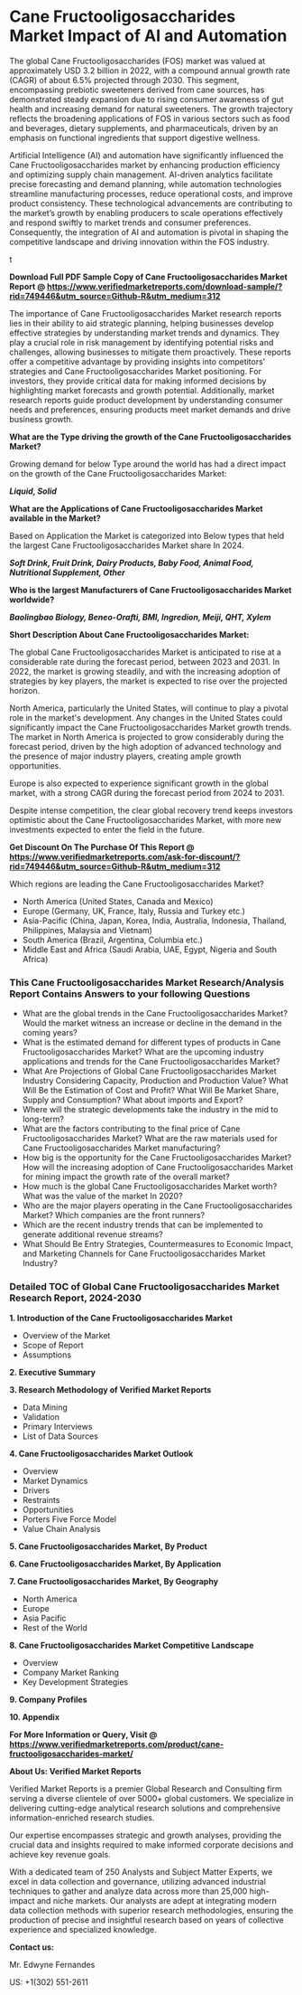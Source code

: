 <meta name="title" content="Global Cane Fructooligosaccharides Market Impact of AI and Automation"><meta name="description" content="The global Cane Fructooligosaccharides (FOS) market was valued at approximately USD 3.2 billion in 2022, with a compound annual growth rate (CAGR) of about 6.5% projec"><meta name="title" content="Cane Fructooligosaccharides Market Size, Share, Scope, Trends, Growth, Opportunities, Analysis, Forecast"><h1>Cane Fructooligosaccharides Market Impact of AI and Automation</h1><p>The global Cane Fructooligosaccharides (FOS) market was valued at approximately USD 3.2 billion in 2022, with a compound annual growth rate (CAGR) of about 6.5% projected through 2030. This segment, encompassing prebiotic sweeteners derived from cane sources, has demonstrated steady expansion due to rising consumer awareness of gut health and increasing demand for natural sweeteners. The growth trajectory reflects the broadening applications of FOS in various sectors such as food and beverages, dietary supplements, and pharmaceuticals, driven by an emphasis on functional ingredients that support digestive wellness.</p><p>Artificial Intelligence (AI) and automation have significantly influenced the Cane Fructooligosaccharides market by enhancing production efficiency and optimizing supply chain management. AI-driven analytics facilitate precise forecasting and demand planning, while automation technologies streamline manufacturing processes, reduce operational costs, and improve product consistency. These technological advancements are contributing to the market’s growth by enabling producers to scale operations effectively and respond swiftly to market trends and consumer preferences. Consequently, the integration of AI and automation is pivotal in shaping the competitive landscape and driving innovation within the FOS industry.</p>t</p><p id="" class=""><strong>Download Full PDF Sample Copy of Cane Fructooligosaccharides Market Report @ <a href="https://www.verifiedmarketreports.com/download-sample/?rid=749446&utm_source=Github-R&utm_medium=312" target="_blank">https://www.verifiedmarketreports.com/download-sample/?rid=749446&utm_source=Github-R&utm_medium=312</a></strong></p><p>The importance of&nbsp;Cane Fructooligosaccharides Market research reports lies in their ability to aid strategic planning, helping businesses develop effective strategies by understanding market trends and dynamics. They play a crucial role in risk management by identifying potential risks and challenges, allowing businesses to mitigate them proactively. These reports offer a competitive advantage by providing insights into competitors' strategies and Cane Fructooligosaccharides Market positioning. For investors, they provide critical data for making informed decisions by highlighting market forecasts and growth potential. Additionally, market research reports guide product development by understanding consumer needs and preferences, ensuring products meet market demands and drive business growth.</p><p><strong>What are the&nbsp;Type driving the growth of the Cane Fructooligosaccharides Market?</strong></p><p id="" class="">Growing demand for below Type around the world has had a direct impact on the growth of the Cane Fructooligosaccharides Market:</p><em><strong>Liquid, Solid</strong></em></p><strong>What are the&nbsp;Applications&nbsp;of Cane Fructooligosaccharides Market available in the Market?</strong></p><p id="" class="">Based on Application the Market is categorized into Below types that held the largest Cane Fructooligosaccharides Market share In 2024.</p><em><strong>Soft Drink, Fruit Drink, Dairy Products, Baby Food, Animal Food, Nutritional Supplement, Other</strong></em></p><strong>Who is the largest Manufacturers of Cane Fructooligosaccharides Market worldwide?</strong></p><p><em><strong>Baolingbao Biology, Beneo-Orafti, BMI, Ingredion, Meiji, QHT, Xylem</strong></em></p><p id="" class=""><strong>Short Description About Cane Fructooligosaccharides Market:</strong></p><p>The global Cane Fructooligosaccharides Market is anticipated to rise at a considerable rate during the forecast period, between 2023 and 2031. In 2022, the market is growing steadily, and with the increasing adoption of strategies by key players, the market is expected to rise over the projected horizon.</p><p>North America, particularly the United States, will continue to play a pivotal role in the market's development. Any changes in the United States could significantly impact the Cane Fructooligosaccharides Market growth trends. The market in North America is projected to grow considerably during the forecast period, driven by the high adoption of advanced technology and the presence of major industry players, creating ample growth opportunities.</p><p>Europe is also expected to experience significant growth in the global market, with a strong CAGR during the forecast period from 2024 to 2031.</p><p>Despite intense competition, the clear global recovery trend keeps investors optimistic about the Cane Fructooligosaccharides Market, with more new investments expected to enter the field in the future.</p><p id="" class=""><strong>Get Discount On The Purchase Of This Report @ <a href="https://www.verifiedmarketreports.com/ask-for-discount/?rid=749446&utm_source=Github-R&utm_medium=312" target="_blank">https://www.verifiedmarketreports.com/ask-for-discount/?rid=749446&utm_source=Github-R&utm_medium=312</a></strong></p>Which regions are leading the Cane Fructooligosaccharides Market?</p><ul><li>North America (United States, Canada and Mexico)</li><li>Europe (Germany, UK, France, Italy, Russia and Turkey etc.)</li><li>Asia-Pacific (China, Japan, Korea, India, Australia, Indonesia, Thailand, Philippines, Malaysia and Vietnam)</li><li>South America (Brazil, Argentina, Columbia etc.)</li><li>Middle East and Africa (Saudi Arabia, UAE, Egypt, Nigeria and South Africa)</li></ul><h3 id="" class="">This Cane Fructooligosaccharides Market Research/Analysis Report Contains Answers to your following Questions</h3><ul><li>What are the global trends in the Cane Fructooligosaccharides Market? Would the market witness an increase or decline in the demand in the coming years?</li><li>What is the estimated demand for different types of products in Cane Fructooligosaccharides Market? What are the upcoming industry applications and trends for the Cane Fructooligosaccharides Market?</li><li>What Are Projections of Global Cane Fructooligosaccharides Market Industry Considering Capacity, Production and Production Value? What Will Be the Estimation of Cost and Profit? What Will Be Market Share, Supply and Consumption? What about imports and Export?</li><li>Where will the strategic developments take the industry in the mid to long-term?</li><li>What are the factors contributing to the final price of Cane Fructooligosaccharides Market? What are the raw materials used for Cane Fructooligosaccharides Market manufacturing?</li><li>How big is the opportunity for the Cane Fructooligosaccharides Market? How will the increasing adoption of Cane Fructooligosaccharides Market for mining impact the growth rate of the overall market?</li><li>How much is the global Cane Fructooligosaccharides Market worth? What was the value of the market In 2020?</li><li>Who are the major players operating in the Cane Fructooligosaccharides Market? Which companies are the front runners?</li><li>Which are the recent industry trends that can be implemented to generate additional revenue streams?</li><li>What Should Be Entry Strategies, Countermeasures to Economic Impact, and Marketing Channels for Cane Fructooligosaccharides Market Industry?</li></ul><h3 id="" class="">Detailed TOC of Global Cane Fructooligosaccharides Market Research Report, 2024-2030</h3><p id="" class=""><strong>1. Introduction of the Cane Fructooligosaccharides Market</strong></p><ul><li>Overview of the Market</li><li>Scope of Report</li><li>Assumptions</li></ul><p id="" class=""><strong>2. Executive Summary</strong></p><p id="" class=""><strong>3. Research Methodology of Verified Market Reports</strong></p><ul><li>Data Mining</li><li>Validation</li><li>Primary Interviews</li><li>List of Data Sources</li></ul><p id="" class=""><strong>4. Cane Fructooligosaccharides Market Outlook</strong></p><ul><li>Overview</li><li>Market Dynamics</li><li>Drivers</li><li>Restraints</li><li>Opportunities</li><li>Porters Five Force Model</li><li>Value Chain Analysis</li></ul><p id="" class=""><strong>5. Cane Fructooligosaccharides Market, By Product</strong></p><p id="" class=""><strong>6. Cane Fructooligosaccharides Market, By Application</strong></p><p id="" class=""><strong>7. Cane Fructooligosaccharides Market, By Geography</strong></p><ul><li>North America</li><li>Europe</li><li>Asia Pacific</li><li>Rest of the World</li></ul><p id="" class=""><strong>8. Cane Fructooligosaccharides Market Competitive Landscape</strong></p><ul><li>Overview</li><li>Company Market Ranking</li><li>Key Development Strategies</li></ul><p id="" class=""><strong>9. Company Profiles</strong></p><p id="" class=""><strong>10. Appendix</strong></p><p id="" class=""><strong>For More Information or Query, Visit @ <a href="https://www.verifiedmarketreports.com/product/cane-fructooligosaccharides-market/" target="_blank">https://www.verifiedmarketreports.com/product/cane-fructooligosaccharides-market/</a></strong></p><p id="" class=""><strong>About Us: Verified Market Reports</strong></p><p id="" class="">Verified Market Reports is a premier Global Research and Consulting firm serving a diverse clientele of over 5000+ global customers. We specialize in delivering cutting-edge analytical research solutions and comprehensive information-enriched research studies.</p><p id="" class="">Our expertise encompasses strategic and growth analyses, providing the crucial data and insights required to make informed corporate decisions and achieve key revenue goals.</p><p id="" class="">With a dedicated team of 250 Analysts and Subject Matter Experts, we excel in data collection and governance, utilizing advanced industrial techniques to gather and analyze data across more than 25,000 high-impact and niche markets. Our analysts are adept at integrating modern data collection methods with superior research methodologies, ensuring the production of precise and insightful research based on years of collective experience and specialized knowledge.</p><p id="" class=""><strong>Contact us:</strong></p><p id="" class="">Mr. Edwyne Fernandes</p><p id="" class="">US: +1(302) 551-2611</p>